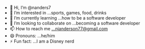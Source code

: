 - 👋 Hi, I’m @nanders7
- 👀 I’m interested in ...sports, games, food, drinks
- 🌱 I’m currently learning ...how to be a software developer
- 💞️ I’m looking to collaborate on ...becoming a software developer
- 📫 How to reach me ...njanderson77@gmail.com
- 😄 Pronouns: ...he/him
- ⚡ Fun fact: ...I am a Disney nerd

<!---
nanders7/nanders7 is a ✨ special ✨ repository because its `README.md` (this file) appears on your GitHub profile.
You can click the Preview link to take a look at your changes.
--->
